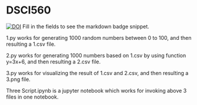 # DSCI560
[![DOI](https://zenodo.org/badge/298402588.svg)](https://zenodo.org/badge/latestdoi/298402588)
Fill in the fields to see the markdown badge snippet.


1.py works for generating 1000 random numbers between 0 to 100, and then resulting a 1.csv file.

2.py works for generating 1000 numbers based on 1.csv by using function y=3x+6, and then resulting a 2.csv file.

3.py works for visualizing the result of 1.csv and 2.csv, and then resulting a 3.png file.

Three Script.ipynb is a jupyter notebook which works for invoking above 3 files in one notebook.
